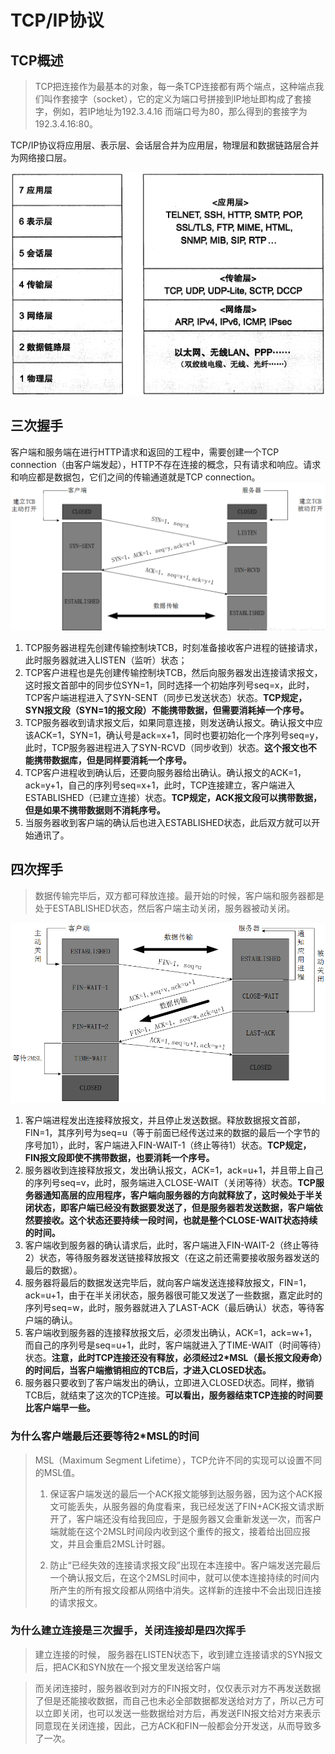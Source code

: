 # TCP/IP协议

## TCP概述

> TCP把连接作为最基本的对象，每一条TCP连接都有两个端点，这种端点我们叫作套接字（socket），它的定义为端口号拼接到IP地址即构成了套接字，例如，若IP地址为192.3.4.16 而端口号为80，那么得到的套接字为192.3.4.16:80。

TCP/IP协议将应用层、表示层、会话层合并为应用层，物理层和数据链路层合并为网络接口层。

![](/assets/TCP/IP.png)

## 三次握手

客户端和服务端在进行HTTP请求和返回的工程中，需要创建一个TCP connection（由客户端发起），HTTP不存在连接的概念，只有请求和响应。请求和响应都是数据包，它们之间的传输通道就是TCP connection。![](/assets/TCP.png)

1. TCP服务器进程先创建传输控制块TCB，时刻准备接收客户进程的链接请求，此时服务器就进入LISTEN（监听）状态；
2. TCP客户进程也是先创建传输控制块TCB，然后向服务器发出连接请求报文，这时报文首部中的同步位SYN=1，同时选择一个初始序列号seq=x，此时，TCP客户端进程进入了SYN-SENT（同步已发送状态）状态。**TCP规定，SYN报文段（SYN=1的报文段）不能携带数据，但需要消耗掉一个序号。**
3. TCP服务器收到请求报文后，如果同意连接，则发送确认报文。确认报文中应该ACK=1，SYN=1，确认号是ack=x+1，同时也要初始化一个序列号seq=y，此时，TCP服务器进程进入了SYN-RCVD（同步收到）状态。**这个报文也不能携带数据库，但是同样要消耗一个序号。**
4. TCP客户进程收到确认后，还要向服务器给出确认。确认报文的ACK=1，ack=y+1，自己的序列号seq=x+1，此时，TCP连接建立，客户端进入ESTABLISHED（已建立连接）状态。**TCP规定，ACK报文段可以携带数据，但是如果不携带数据则不消耗序号。**
5. 当服务器收到客户端的确认后也进入ESTABLISHED状态，此后双方就可以开始通讯了。

## 四次挥手

> 数据传输完毕后，双方都可释放连接。最开始的时候，客户端和服务器都是处于ESTABLISHED状态，然后客户端主动关闭，服务器被动关闭。

![](/assets/四次挥手.png)

1. 客户端进程发出连接释放报文，并且停止发送数据。释放数据报文首部，FIN=1，其序列号为seq=u（等于前面已经传送过来的数据的最后一个字节的序号加1），此时，客户端进入FIN-WAIT-1（终止等待1）状态。**TCP规定，FIN报文段即使不携带数据，也要消耗一个序号。**
2. 服务器收到连接释放报文，发出确认报文，ACK=1，ack=u+1，并且带上自己的序列号seq=v，此时，服务端进入CLOSE-WAIT（关闭等待）状态。**TCP服务器通知高层的应用程序，客户端向服务器的方向就释放了，这时候处于半关闭状态，即客户端已经没有数据要发送了，但是服务器若发送数据，客户端依然要接收。这个状态还要持续一段时间，也就是整个CLOSE-WAIT状态持续的时间。**
3. 客户端收到服务器的确认请求后，此时，客户端进入FIN-WAIT-2（终止等待2）状态，等待服务器发送链接释放报文（在这之前还需要接收服务器发送的最后的数据）。
4. 服务器将最后的数据发送完毕后，就向客户端发送连接释放报文，FIN=1，ack=u+1，由于在半关闭状态，服务器很可能又发送了一些数据，嘉定此时的序列号seq=w，此时，服务器就进入了LAST-ACK（最后确认）状态，等待客户端的确认。
5. 客户端收到服务器的连接释放报文后，必须发出确认，ACK=1，ack=w+1，而自己的序列号是seq=u+1，此时，客户端就进入了TIME-WAIT（时间等待）状态。**注意，此时TCP连接还没有释放，必须经过2\*MSL（最长报文段寿命）的时间后，当客户端撤销相应的TCB后，才进入CLOSED状态。**
6. 服务器只要收到了客户端发出的确认，立即进入CLOSED状态。同样，撤销TCB后，就结束了这次的TCP连接。**可以看出，服务器结束TCP连接的时间要比客户端早一些。**

### 为什么客户端最后还要等待2\*MSL的时间

> MSL（Maximum Segment Lifetime），TCP允许不同的实现可以设置不同的MSL值。
>
> 1. 保证客户端发送的最后一个ACK报文能够到达服务器，因为这个ACK报文可能丢失，从服务器的角度看来，我已经发送了FIN+ACK报文请求断开了，客户端还没有给我回应，于是服务器又会重新发送一次，而客户端就能在这个2MSL时间段内收到这个重传的报文，接着给出回应报文，并且会重启2MSL计时器。
>
> 2. 防止“已经失效的连接请求报文段”出现在本连接中。客户端发送完最后一个确认报文后，在这个2MSL时间中，就可以使本连接持续的时间内所产生的所有报文段都从网络中消失。这样新的连接中不会出现旧连接的请求报文。

### 为什么建立连接是三次握手，关闭连接却是四次挥手

> 建立连接的时候， 服务器在LISTEN状态下，收到建立连接请求的SYN报文后，把ACK和SYN放在一个报文里发送给客户端

> 而关闭连接时，服务器收到对方的FIN报文时，仅仅表示对方不再发送数据了但是还能接收数据，而自己也未必全部数据都发送给对方了，所以己方可以立即关闭，也可以发送一些数据给对方后，再发送FIN报文给对方来表示同意现在关闭连接，因此，己方ACK和FIN一般都会分开发送，从而导致多了一次。



